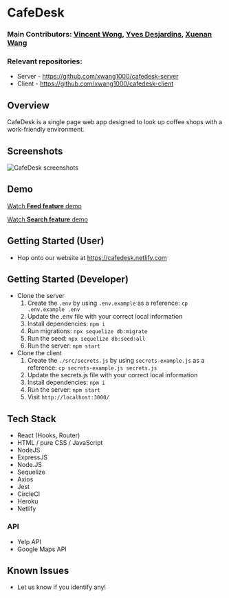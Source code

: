 # CafeDesk

### Main Contributors: [Vincent Wong](https://github.com/vnctwong), [Yves Desjardins](https://github.com/YvesDesjardins), [Xuenan Wang](https://github.com/xwang1000)

### Relevant repositories:
- Server - https://github.com/xwang1000/cafedesk-server
- Client -  https://github.com/xwang1000/cafedesk-client

## Overview

CafeDesk is a single page web app designed to look up coffee shops with a work-friendly environment. 

## Screenshots
![CafeDesk screenshots](https://github.com/xwang1000/cafedesk-client/blob/master/public/screenshots/screenshots.png?raw=true)

## Demo
[Watch **Feed feature** demo](https://youtu.be/dKiCQzCqZHA)

[Watch **Search feature** demo](https://youtu.be/8CFSHzCrCSI)

## Getting Started (User)
- Hop onto our website at https://cafedesk.netlify.com

## Getting Started (Developer)
- Clone the server
  1. Create the `.env` by using `.env.example` as a reference: `cp .env.example .env`
  2. Update the .env file with your correct local information
  3. Install dependencies: `npm i`
  4. Run migrations: `npx sequelize db:migrate`
  6. Run the seed: `npx sequelize db:seed:all`
  7. Run the server: `npm start`
- Clone the client
  1. Create the `./src/secrets.js` by using `secrets-example.js` as a reference: `cp secrets-example.js secrets.js`
  2. Update the secrets.js file with your correct local information
  3. Install dependencies: `npm i`
  7. Run the server: `npm start`
  8. Visit `http://localhost:3000/`

## Tech Stack

- React (Hooks, Router) 
- HTML / pure CSS / JavaScript
- NodeJS
- ExpressJS
- Node.JS
- Sequelize
- Axios
- Jest
- CircleCI
- Heroku
- Netlify

### API
- Yelp API
- Google Maps API

## Known Issues
- Let us know if you identify any!
